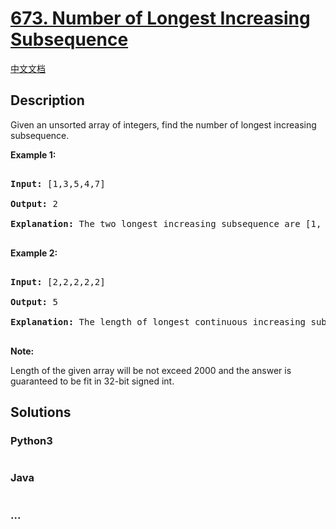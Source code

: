 # [673. Number of Longest Increasing Subsequence](https://leetcode.com/problems/number-of-longest-increasing-subsequence)

[中文文档](/solution/0600-0699/0673.Number%20of%20Longest%20Increasing%20Subsequence/README.md)

## Description

<p>

Given an unsorted array of integers, find the number of longest increasing subsequence.

</p>

<p><b>Example 1:</b><br />

<pre>

<b>Input:</b> [1,3,5,4,7]

<b>Output:</b> 2

<b>Explanation:</b> The two longest increasing subsequence are [1, 3, 4, 7] and [1, 3, 5, 7].

</pre>

</p>

<p><b>Example 2:</b><br />

<pre>

<b>Input:</b> [2,2,2,2,2]

<b>Output:</b> 5

<b>Explanation:</b> The length of longest continuous increasing subsequence is 1, and there are 5 subsequences' length is 1, so output 5.

</pre>

</p>

<p><b>Note:</b>

Length of the given array will be not exceed 2000 and the answer is guaranteed to be fit in 32-bit signed int.

</p>

## Solutions

<!-- tabs:start -->

### **Python3**

```python

```

### **Java**

```java

```

### **...**

```

```

<!-- tabs:end -->
